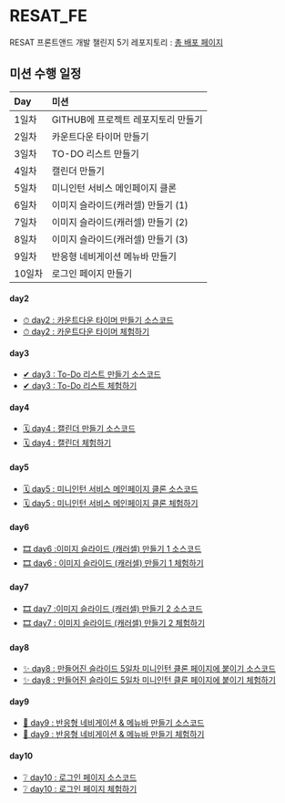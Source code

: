 # RESAT_FE
RESAT 프론트앤드 개발 챌린지 5기 레포지토리 : <a href="https://haazzero.github.io/RESAT_FE/index/index.html">총 배포 페이지</a>

## 미션 수행 일정
|Day|미션|
|:---|:---|
|1일차|GITHUB에 프로젝트 레포지토리 만들기|
|2일차|카운트다운 타이머 만들기|
|3일차|TO-DO 리스트 만들기|
|4일차|캘린더 만들기|
|5일차|미니인턴 서비스 메인페이지 클론|
|6일차|이미지 슬라이드(캐러셀) 만들기 (1)|
|7일차|이미지 슬라이드(캐러셀) 만들기 (2)|
|8일차|이미지 슬라이드(캐러셀) 만들기 (3)|
|9일차|반응형 네비게이션 메뉴바 만들기|
|10일차|로그인 페이지 만들기|

#### day2
- <a href="https://github.com/haazzero/RESAT_FE/tree/main/day2">⏱ day2 : 카운트다운 타이머 만들기 소스코드</a>
- <a href="https://haazzero.github.io/RESAT_FE/day2/timer.html">⏱ day2 : 카운트다운 타이머 체험하기</a>

#### day3
- <a href="https://github.com/haazzero/RESAT_FE/tree/main/day3">✔ day3 : To-Do 리스트 만들기 소스코드</a>
- <a href="https://haazzero.github.io/RESAT_FE/day3/todoList.html">✔ day3 : To-Do 리스트 체험하기</a>

#### day4
- <a href="https://github.com/haazzero/RESAT_FE/tree/main/day4">🗓 day4 : 캘린더 만들기 소스코드</a>
- <a href="https://haazzero.github.io/RESAT_FE/day4/calendar.html">🗓 day4 : 캘린더 체험하기</a>

#### day5
- <a href="https://github.com/haazzero/RESAT_FE/tree/main/day5">🗓 day5 : 미니인턴 서비스 메인페이지 클론 소스코드</a>
- <a href="https://haazzero.github.io/RESAT_FE/day5/miniintern.html">🗓 day5 : 미니인턴 서비스 메인페이지 클론 체험하기</a>

#### day6
- <a href="https://github.com/haazzero/RESAT_FE/tree/main/day6">🎞 day6 :이미지 슬라이드 (캐러셀) 만들기 1 소스코드</a>
- <a href="https://haazzero.github.io/RESAT_FE/day6/carousel.html">🎞 day6 : 이미지 슬라이드 (캐러셀) 만들기 1 체험하기</a>

#### day7
- <a href="https://github.com/haazzero/RESAT_FE/tree/main/day7">🎞 day7 :이미지 슬라이드 (캐러셀) 만들기 2 소스코드</a>
- <a href="https://haazzero.github.io/RESAT_FE/day7/carousel_2.html">🎞 day7 : 이미지 슬라이드 (캐러셀) 만들기 2 체험하기</a>

#### day8
- <a href="https://github.com/haazzero/RESAT_FE/tree/main/day8">✨ day8 : 만들어진 슬라이드 5일차 미니인턴 클론 페이지에 붙이기 소스코드</a>
- <a href="https://haazzero.github.io/RESAT_FE/day8/miniintern.html">✨ day8 : 만들어진 슬라이드 5일차 미니인턴 클론 페이지에 붙이기 체험하기</a>

#### day9
- <a href="https://github.com/haazzero/RESAT_FE/tree/main/day9">💫 day9 : 반응형 네비게이션 & 메뉴바 만들기 소스코드</a>
- <a href="https://haazzero.github.io/RESAT_FE/day9/nav.html">💫 day9 : 반응형 네비게이션 & 메뉴바 만들기 체험하기 </a>

#### day10
- <a href="https://github.com/haazzero/RESAT_FE/tree/main/day10">❔ day10 : 로그인 페이지 소스코드 </a>
- <a href="https://haazzero.github.io/RESAT_FE/day10/login.html">❔ day10 : 로그인 페이지 체험하기 </a>
